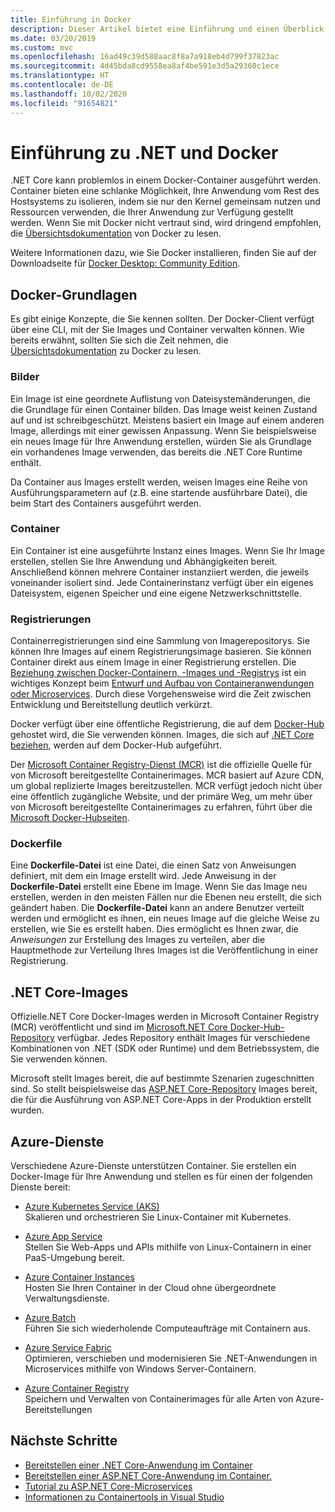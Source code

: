 ```yaml
---
title: Einführung in Docker
description: Dieser Artikel bietet eine Einführung und einen Überblick über Docker im Rahmen einer.NET Core-Anwendung.
ms.date: 03/20/2019
ms.custom: mvc
ms.openlocfilehash: 16ad49c39d588aac8f8a7a918eb4d799f37823ac
ms.sourcegitcommit: 4d45bda8cd9558ea8af4be591e3d5a29360c1ece
ms.translationtype: HT
ms.contentlocale: de-DE
ms.lasthandoff: 10/02/2020
ms.locfileid: "91654821"
---
```

# <a name="introduction-to-net-and-docker"></a>Einführung zu .NET und Docker

.NET Core kann problemlos in einem Docker-Container ausgeführt werden. Container bieten eine schlanke Möglichkeit, Ihre Anwendung vom Rest des Hostsystems zu isolieren, indem sie nur den Kernel gemeinsam nutzen und Ressourcen verwenden, die Ihrer Anwendung zur Verfügung gestellt werden. Wenn Sie mit Docker nicht vertraut sind, wird dringend empfohlen, die [Übersichtsdokumentation](https://docs.docker.com/engine/docker-overview/) von Docker zu lesen.

Weitere Informationen dazu, wie Sie Docker installieren, finden Sie auf der Downloadseite für [Docker Desktop: Community Edition](https://www.docker.com/products/docker-desktop).

## <a name="docker-basics"></a>Docker-Grundlagen

Es gibt einige Konzepte, die Sie kennen sollten. Der Docker-Client verfügt über eine CLI, mit der Sie Images und Container verwalten können. Wie bereits erwähnt, sollten Sie sich die Zeit nehmen, die [Übersichtsdokumentation](https://docs.docker.com/engine/docker-overview/) zu Docker zu lesen.

### <a name="images"></a>Bilder

Ein Image ist eine geordnete Auflistung von Dateisystemänderungen, die die Grundlage für einen Container bilden. Das Image weist keinen Zustand auf und ist schreibgeschützt. Meistens basiert ein Image auf einem anderen Image, allerdings mit einer gewissen Anpassung. Wenn Sie beispielsweise ein neues Image für Ihre Anwendung erstellen, würden Sie als Grundlage ein vorhandenes Image verwenden, das bereits die .NET Core Runtime enthält.

Da Container aus Images erstellt werden, weisen Images eine Reihe von Ausführungsparametern auf (z.B. eine startende ausführbare Datei), die beim Start des Containers ausgeführt werden.

### <a name="containers"></a>Container

Ein Container ist eine ausgeführte Instanz eines Images. Wenn Sie Ihr Image erstellen, stellen Sie Ihre Anwendung und Abhängigkeiten bereit. Anschließend können mehrere Container instanziiert werden, die jeweils voneinander isoliert sind. Jede Containerinstanz verfügt über ein eigenes Dateisystem, eigenen Speicher und eine eigene Netzwerkschnittstelle.

### <a name="registries"></a>Registrierungen

Containerregistrierungen sind eine Sammlung von Imagerepositorys. Sie können Ihre Images auf einem Registrierungsimage basieren. Sie können Container direkt aus einem Image in einer Registrierung erstellen. Die [Beziehung zwischen Docker-Containern, -Images und -Registrys](../../architecture/microservices/container-docker-introduction/docker-containers-images-registries.md) ist ein wichtiges Konzept beim [Entwurf und Aufbau von Containeranwendungen oder Microservices](../../architecture/microservices/architect-microservice-container-applications/index.md). Durch diese Vorgehensweise wird die Zeit zwischen Entwicklung und Bereitstellung deutlich verkürzt.

Docker verfügt über eine öffentliche Registrierung, die auf dem [Docker-Hub](https://hub.docker.com/) gehostet wird, die Sie verwenden können. Images, die sich auf [.NET Core beziehen](https://hub.docker.com/_/microsoft-dotnet-core/), werden auf dem Docker-Hub aufgeführt.

Der [Microsoft Container Registry-Dienst (MCR)](/azure/container-registry) ist die offizielle Quelle für von Microsoft bereitgestellte Containerimages. MCR basiert auf Azure CDN, um global replizierte Images bereitzustellen. MCR verfügt jedoch nicht über eine öffentlich zugängliche Website, und der primäre Weg, um mehr über von Microsoft bereitgestellte Containerimages zu erfahren, führt über die [Microsoft Docker-Hubseiten](https://hub.docker.com/_/microsoft-dotnet-core/).

### <a name="dockerfile"></a>Dockerfile

Eine **Dockerfile-Datei** ist eine Datei, die einen Satz von Anweisungen definiert, mit dem ein Image erstellt wird. Jede Anweisung in der **Dockerfile-Datei** erstellt eine Ebene im Image. Wenn Sie das Image neu erstellen, werden in den meisten Fällen nur die Ebenen neu erstellt, die sich geändert haben. Die **Dockerfile-Datei** kann an andere Benutzer verteilt werden und ermöglicht es ihnen, ein neues Image auf die gleiche Weise zu erstellen, wie Sie es erstellt haben. Dies ermöglicht es Ihnen zwar, die *Anweisungen* zur Erstellung des Images zu verteilen, aber die Hauptmethode zur Verteilung Ihres Images ist die Veröffentlichung in einer Registrierung.

## <a name="net-core-images"></a>.NET Core-Images

Offizielle.NET Core Docker-Images werden in Microsoft Container Registry (MCR) veröffentlicht und sind im [Microsoft.NET Core Docker-Hub-Repository](https://hub.docker.com/_/microsoft-dotnet-core/) verfügbar. Jedes Repository enthält Images für verschiedene Kombinationen von .NET (SDK oder Runtime) und dem Betriebssystem, die Sie verwenden können.

Microsoft stellt Images bereit, die auf bestimmte Szenarien zugeschnitten sind. So stellt beispielsweise das [ASP.NET Core-Repository](https://hub.docker.com/_/microsoft-dotnet-core-aspnet/) Images bereit, die für die Ausführung von ASP.NET Core-Apps in der Produktion erstellt wurden.

## <a name="azure-services"></a>Azure-Dienste

Verschiedene Azure-Dienste unterstützen Container. Sie erstellen ein Docker-Image für Ihre Anwendung und stellen es für einen der folgenden Dienste bereit:

- [Azure Kubernetes Service (AKS)](https://azure.microsoft.com/services/kubernetes-service/)\
Skalieren und orchestrieren Sie Linux-Container mit Kubernetes.

- [Azure App Service](https://azure.microsoft.com/services/app-service/containers/)\
Stellen Sie Web-Apps und APIs mithilfe von Linux-Containern in einer PaaS-Umgebung bereit.

- [Azure Container Instances](https://azure.microsoft.com/services/container-instances/)\
Hosten Sie Ihren Container in der Cloud ohne übergeordnete Verwaltungsdienste.

- [Azure Batch](https://azure.microsoft.com/services/batch/)\
Führen Sie sich wiederholende Computeaufträge mit Containern aus.

- [Azure Service Fabric](https://azure.microsoft.com/services/service-fabric/)\
Optimieren, verschieben und modernisieren Sie .NET-Anwendungen in Microservices mithilfe von Windows Server-Containern.

- [Azure Container Registry](https://azure.microsoft.com/services/container-registry/)\
Speichern und Verwalten von Containerimages für alle Arten von Azure-Bereitstellungen

## <a name="next-steps"></a>Nächste Schritte

- [Bereitstellen einer .NET Core-Anwendung im Container](build-container.md)
- [Bereitstellen einer ASP.NET Core-Anwendung im Container.](/aspnet/core/host-and-deploy/docker/building-net-docker-images)
- [Tutorial zu ASP.NET Core-Microservices](https://dotnet.microsoft.com/learn/web/aspnet-microservice-tutorial/intro)
- [Informationen zu Containertools in Visual Studio](/visualstudio/containers/overview)
